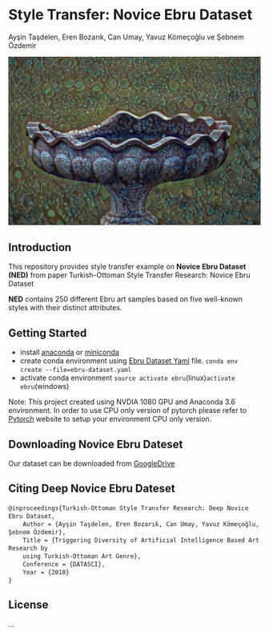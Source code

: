 # Style Transfer: Novice Ebru Dataset
Ayşin Taşdelen, Eren Bozarık, Can Umay, Yavuz Kömeçoğlu ve Şebnem Özdemir

![display](imgs/display.jpg  "display")
## Introduction
This repository provides style transfer example on  **Novice Ebru Dataset (NED)** from paper Turkish-Ottoman Style Transfer Research: Novice Ebru Dataset

**NED** contains 250 different Ebru art samples based on five well-known styles with their distinct attributes.



## Getting Started

- install [anaconda](https://www.anaconda.com/download/) or [miniconda](https://conda.io/miniconda.html) 
- create conda environment using [Ebru Dataset Yaml](/ebru-dataset.yaml)   file. ```conda env create --file=ebru-dataset.yaml```
- activate conda environment `source activate ebru`(linux)`activate ebru`(windows)

Note: This project created using NVDIA 1080 GPU and Anaconda 3.6 environment. In order to use CPU only version of pytorch please refer to  [Pytorch](https://pytorch.org/)  website to setup your environment CPU only version.

## Downloading Novice Ebru Dateset
Our dataset can be downloaded from [GoogleDrive](#)

## Citing  Deep Novice Ebru Dateset
```
@inproceedings{Turkish-Ottoman Style Transfer Research: Deep Novice Ebru Dataset,
    Author = {Ayşin Taşdelen, Eren Bozarık, Can Umay, Yavuz Kömeçoğlu, Şebnem Özdemir},
    Title = {Triggering Diversity of Artificial Intelligence Based Art Research by 
    using Turkish-Ottoman Art Genre},
    Conference = {DATASCI},
    Year = {2018}
}
```
## License
...

